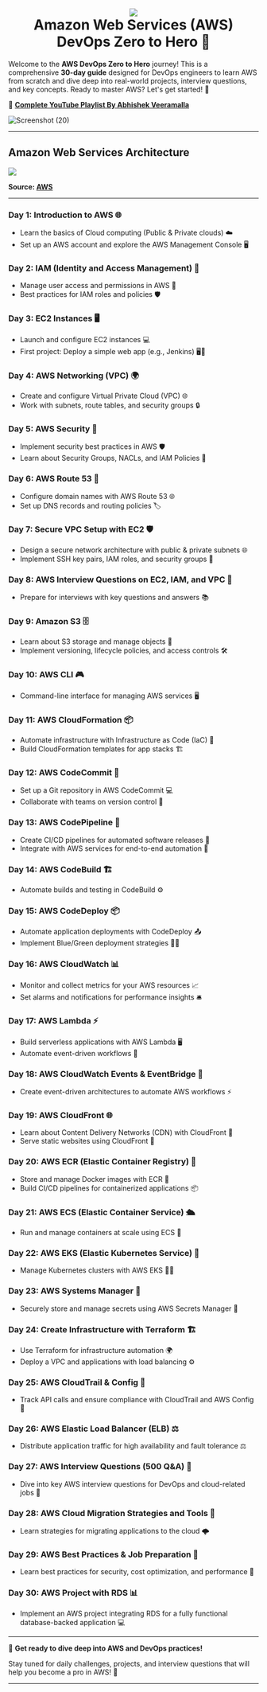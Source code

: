 <h1 align="center">
 <img src="https://user-images.githubusercontent.com/45159366/114322508-7d8c7280-9ad5-11eb-807e-4dc63c9bc0e1.png">
  <br />
 Amazon Web Services (AWS) DevOps Zero to Hero 🚀
</h1>

Welcome to the **AWS DevOps Zero to Hero** journey! This is a comprehensive **30-day guide** designed for DevOps engineers to learn AWS from scratch and dive deep into real-world projects, interview questions, and key concepts. Ready to master AWS? Let's get started! 🎉

🔗 [**Complete YouTube Playlist By Abhishek Veeramalla**](https://www.youtube.com/playlist?list=PLdpzxOOAlwvLNOxX0RfndiYSt1Le9azze)

![Screenshot (20)](https://github.com/user-attachments/assets/be4193c7-89b5-4f4e-9b7c-6eb2c868d8e2)

---

## Amazon Web Services Architecture

<img src="https://user-images.githubusercontent.com/45159366/114321714-02c15880-9ad1-11eb-95ac-441aac6b438d.png">
 
**Source: [AWS](https://aws.amazon.com/architecture/)**

---

### **Day 1: Introduction to AWS 🌐**
- Learn the basics of Cloud computing (Public & Private clouds) ☁️
- Set up an AWS account and explore the AWS Management Console 🖥️

### **Day 2: IAM (Identity and Access Management) 🔐**
- Manage user access and permissions in AWS 👥
- Best practices for IAM roles and policies 🛡️

### **Day 3: EC2 Instances 🖥️**
- Launch and configure EC2 instances 💻
- First project: Deploy a simple web app (e.g., Jenkins) 🖥️🚀

### **Day 4: AWS Networking (VPC) 🌍**
- Create and configure Virtual Private Cloud (VPC) 🌐
- Work with subnets, route tables, and security groups 🔒

### **Day 5: AWS Security 🔐**
- Implement security best practices in AWS 🛡️
- Learn about Security Groups, NACLs, and IAM Policies 🔑

### **Day 6: AWS Route 53 🧭**
- Configure domain names with AWS Route 53 🌐
- Set up DNS records and routing policies 🏷️

### **Day 7: Secure VPC Setup with EC2 🛡️**
- Design a secure network architecture with public & private subnets 🌐
- Implement SSH key pairs, IAM roles, and security groups 🔐

### **Day 8: AWS Interview Questions on EC2, IAM, and VPC 🎤**
- Prepare for interviews with key questions and answers 📚

### **Day 9: Amazon S3 🗄️**
- Learn about S3 storage and manage objects 🧳
- Implement versioning, lifecycle policies, and access controls 🛠️

### **Day 10: AWS CLI 🎮**
- Command-line interface for managing AWS services 🖥️

### **Day 11: AWS CloudFormation 📦**
- Automate infrastructure with Infrastructure as Code (IaC) 🔧
- Build CloudFormation templates for app stacks 🏗️

### **Day 12: AWS CodeCommit 📝**
- Set up a Git repository in AWS CodeCommit 💻
- Collaborate with teams on version control 👥

### **Day 13: AWS CodePipeline 🚀**
- Create CI/CD pipelines for automated software releases 🔄
- Integrate with AWS services for end-to-end automation 🔄

### **Day 14: AWS CodeBuild 🏗️**
- Automate builds and testing in CodeBuild ⚙️

### **Day 15: AWS CodeDeploy 📦**
- Automate application deployments with CodeDeploy 📤
- Implement Blue/Green deployment strategies 💙💚

### **Day 16: AWS CloudWatch 📊**
- Monitor and collect metrics for your AWS resources 📈
- Set alarms and notifications for performance insights 🛎️

### **Day 17: AWS Lambda ⚡**
- Build serverless applications with AWS Lambda 🖥️
- Automate event-driven workflows 🔄

### **Day 18: AWS CloudWatch Events & EventBridge 🧩**
- Create event-driven architectures to automate AWS workflows ⚡

### **Day 19: AWS CloudFront 🌐**
- Learn about Content Delivery Networks (CDN) with CloudFront 📡
- Serve static websites using CloudFront 🚀

### **Day 20: AWS ECR (Elastic Container Registry) 🐳**
- Store and manage Docker images with ECR 🐋
- Build CI/CD pipelines for containerized applications 📦

### **Day 21: AWS ECS (Elastic Container Service) 🛳️**
- Run and manage containers at scale using ECS 🚢

### **Day 22: AWS EKS (Elastic Kubernetes Service) 🐳**
- Manage Kubernetes clusters with AWS EKS 🧑‍💻

### **Day 23: AWS Systems Manager 🔧**
- Securely store and manage secrets using AWS Secrets Manager 🔐

### **Day 24: Create Infrastructure with Terraform 🏗️**
- Use Terraform for infrastructure automation 🌍
- Deploy a VPC and applications with load balancing ⚙️

### **Day 25: AWS CloudTrail & Config 📝**
- Track API calls and ensure compliance with CloudTrail and AWS Config 📜

### **Day 26: AWS Elastic Load Balancer (ELB) ⚖️**
- Distribute application traffic for high availability and fault tolerance ⚖️

### **Day 27: AWS Interview Questions (500 Q&A) 💬**
- Dive into key AWS interview questions for DevOps and cloud-related jobs 💼

### **Day 28: AWS Cloud Migration Strategies and Tools 🚚**
- Learn strategies for migrating applications to the cloud 🌩️

### **Day 29: AWS Best Practices & Job Preparation 📝**
- Learn best practices for security, cost optimization, and performance 🌟

### **Day 30: AWS Project with RDS 📊**
- Implement an AWS project integrating RDS for a fully functional database-backed application 💻

---

🎯 **Get ready to dive deep into AWS and DevOps practices!**  

Stay tuned for daily challenges, projects, and interview questions that will help you become a pro in AWS! 🌟

---
